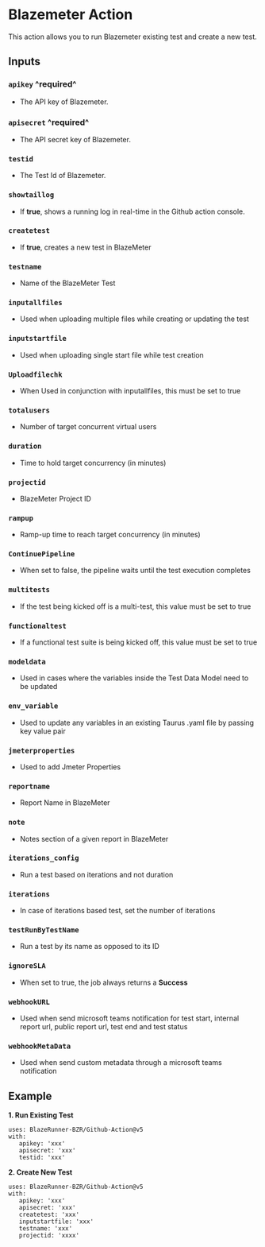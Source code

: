 # Blazemeter Action
This action allows you to run Blazemeter existing test and create a new test.
## Inputs
### `apikey` ^required^
- The API key of Blazemeter.
### `apisecret` ^required^
- The API secret key of Blazemeter.
### `testid`
- The Test Id of Blazemeter.
### `showtaillog`
- If **true**, shows a running log in real-time in the Github action console.
### `createtest`
- If **true**, creates a new test in BlazeMeter
### `testname`
- Name of the BlazeMeter Test
### `inputallfiles`
- Used when uploading multiple files while creating or updating the test
### `inputstartfile`
- Used when uploading single start file while test creation
### `Uploadfilechk`
- When Used in conjunction with inputallfiles, this must be set to true
### `totalusers`
- Number of target concurrent virtual users
### `duration`
- Time to hold target concurrency (in minutes)
### `projectid`
- BlazeMeter Project ID
### `rampup`
- Ramp-up time to reach target concurrency (in minutes)
### `ContinuePipeline`
- When set to false, the pipeline waits until the test execution completes
### `multitests`
- If the test being kicked off is a multi-test, this value must be set to true
### `functionaltest`
- If a functional test suite is being kicked off, this value must be set to true
### `modeldata`
- Used in cases where the variables inside the Test Data Model need to be updated
### `env_variable`
- Used to update any variables in an existing Taurus .yaml file by passing key value pair
### `jmeterproperties`
- Used to add Jmeter Properties
### `reportname`
- Report Name in BlazeMeter
### `note`
- Notes section of a given report in BlazeMeter
### `iterations_config`
- Run a test based on iterations and not duration
### `iterations`
- In case of iterations based test, set the number of iterations
### `testRunByTestName`
- Run a test by its name as opposed to its ID
### `ignoreSLA`
- When set to true, the job always returns a **Success**
### `webhookURL`
- Used when send microsoft teams notification for test start, internal report url, public report url, test end and test status
### `webhookMetaData`
- Used when send custom metadata through a microsoft teams notification
## Example
**1. Run Existing Test**
```
uses: BlazeRunner-BZR/Github-Action@v5
with:
   apikey: 'xxx'
   apisecret: 'xxx'
   testid: 'xxx'
```
**2. Create New Test**
```
uses: BlazeRunner-BZR/Github-Action@v5
with:
   apikey: 'xxx'
   apisecret: 'xxx'
   createtest: 'xxx'
   inputstartfile: 'xxx'
   testname: 'xxx'
   projectid: 'xxxx' 
 ```
